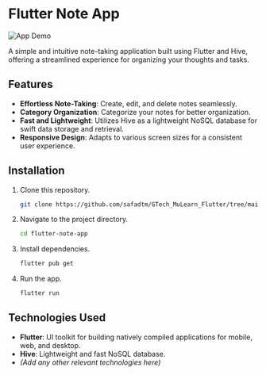 # Flutter Note App

![App Demo](link_to_demo_gif_or_screenshot)

A simple and intuitive note-taking application built using Flutter and Hive, offering a streamlined experience for organizing your thoughts and tasks.

## Features

- **Effortless Note-Taking**: Create, edit, and delete notes seamlessly.
- **Category Organization**: Categorize your notes for better organization.
- **Fast and Lightweight**: Utilizes Hive as a lightweight NoSQL database for swift data storage and retrieval.
- **Responsive Design**: Adapts to various screen sizes for a consistent user experience.

## Installation

1. Clone this repository.
   ```bash
   git clone https://github.com/safadtm/GTech_MuLearn_Flutter/tree/main/cl_flutter_hive
   ```

2. Navigate to the project directory.
   ```bash
   cd flutter-note-app
   ```

3. Install dependencies.
   ```bash
   flutter pub get
   ```

4. Run the app.
   ```bash
   flutter run
   ```

## Technologies Used

- **Flutter**: UI toolkit for building natively compiled applications for mobile, web, and desktop.
- **Hive**: Lightweight and fast NoSQL database.
- *(Add any other relevant technologies here)*

